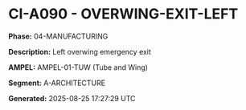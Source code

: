 # CI-A090 - OVERWING-EXIT-LEFT

**Phase:** 04-MANUFACTURING

**Description:** Left overwing emergency exit

**AMPEL:** AMPEL-01-TUW (Tube and Wing)

**Segment:** A-ARCHITECTURE

**Generated:** 2025-08-25 17:27:29 UTC
